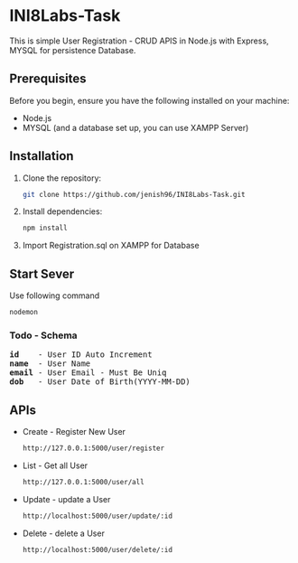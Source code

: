 # INI8Labs-Task

This is simple User Registration - CRUD APIS in Node.js with Express, MYSQL for persistence Database.


## Prerequisites

Before you begin, ensure you have the following installed on your machine:

- Node.js
- MYSQL (and a database set up, you can use XAMPP Server)

## Installation

1. Clone the repository:

   ```bash
   git clone https://github.com/jenish96/INI8Labs-Task.git

2. Install dependencies:
   ```bash
   npm install
   
3. Import Registration.sql on XAMPP for Database 

## Start Sever
Use following command
```bash
nodemon
```

### Todo - Schema
<pre>
<b>id</b>    - User ID Auto Increment                                                                        
<b>name</b>  - User Name                                                                 // Required
<b>email</b> - User Email - Must Be Uniq                                                 // Required
<b>dob</b>   - User Date of Birth(YYYY-MM-DD)                                            // Required
</pre> 
   
## APIs

* Create - Register New User
  ```bash
  http://127.0.0.1:5000/user/register
  ```

* List - Get all User
  ```bash
  http://127.0.0.1:5000/user/all
  ```
  
* Update - update a User
  ```bash
  http://localhost:5000/user/update/:id
  ```

* Delete - delete a User
  ```bash
  http://localhost:5000/user/delete/:id
  ```

